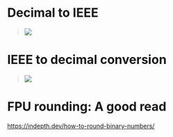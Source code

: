 # Decimal to IEEE
> [![](http://img.youtube.com/vi/8afbTaA-gOQ/0.jpg)](http://www.youtube.com/watch?v=8afbTaA-gOQ "")

# IEEE to decimal conversion

> [![](http://img.youtube.com/vi/LXF-wcoeT0o/0.jpg)](http://www.youtube.com/watch?v=LXF-wcoeT0o "")


# FPU rounding: A good read
<https://indepth.dev/how-to-round-binary-numbers/>
